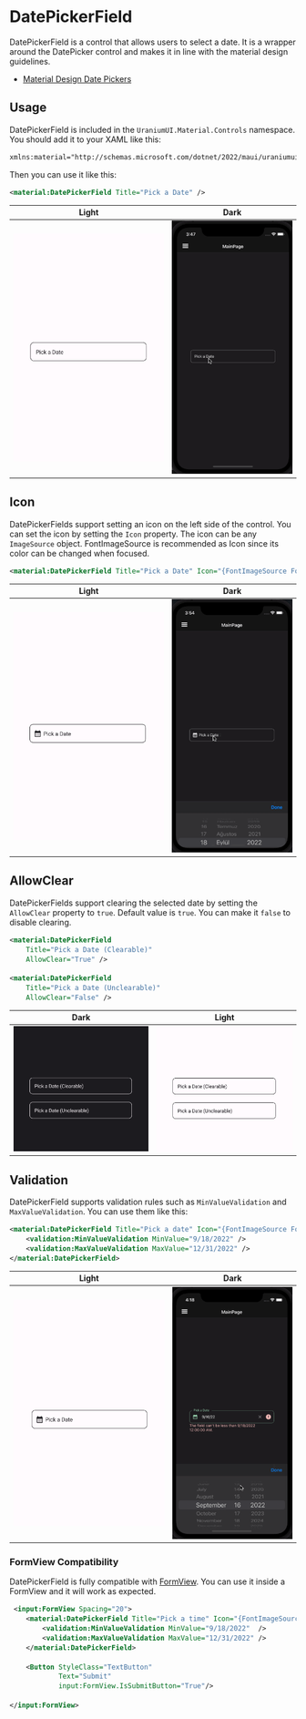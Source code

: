 # DatePickerField
DatePickerField is a control that allows users to select a date. It is a wrapper around the DatePicker control and makes it in line with the material design guidelines.

- [Material Design Date Pickers](https://material.io/components/date-pickers)

## Usage

DatePickerField is included in the `UraniumUI.Material.Controls` namespace. You should add it to your XAML like this:

```xml
xmlns:material="http://schemas.microsoft.com/dotnet/2022/maui/uraniumui/material"
```

Then you can use it like this:

```xml
<material:DatePickerField Title="Pick a Date" />
```

| Light | Dark |
| --- | --- |
| ![MAUI Material Design TimePicker](images/datepickerfield-demo-light-android.gif) | ![MAUI Material Design TimePicker](images/datepickerfield-demo-dark-ios.gif) |


## Icon
DatePickerFields support setting an icon on the left side of the control. You can set the icon by setting the `Icon` property. The icon can be any `ImageSource` object. FontImageSource is recommended as Icon since its color can be changed when focused.

```xml
<material:DatePickerField Title="Pick a Date" Icon="{FontImageSource FontFamily=MaterialRegular, Glyph={x:Static m:MaterialRegular.Calendar_month}}"  />
```

| Light | Dark |
| --- | --- |
| ![MAUI Material Input](images/datepickerfield-icon-light-android.gif) | ![MAUI Material Input](images/datepickerfield-icon-dark-ios.gif) |

## AllowClear
DatePickerFields support clearing the selected date by setting the `AllowClear` property to `true`. Default value is `true`. You can make it `false` to disable clearing.

```xml
<material:DatePickerField 
    Title="Pick a Date (Clearable)"
    AllowClear="True" />

<material:DatePickerField 
    Title="Pick a Date (Unclearable)"
    AllowClear="False" />
```

| Dark | Light|
| --- | --- |
| ![MAUI Material Input](images/datepickerfield-allowclear-dark-android.gif) | ![MAUI Material Input](images/datepickerfield-allowclear-light-android.gif) |

## Validation
DatePickerField supports validation rules such as `MinValueValidation` and `MaxValueValidation`. You can use them like this:

```xml
<material:DatePickerField Title="Pick a date" Icon="{FontImageSource FontFamily=MaterialRegular, Glyph={x:Static m:MaterialRegular.Alarm}}">
    <validation:MinValueValidation MinValue="9/18/2022" />
    <validation:MaxValueValidation MaxValue="12/31/2022" />
</material:DatePickerField>
```

| Light | Dark |
| --- | --- |
| ![MAUI Material Input](images/datepickerfield-validation-light-android.gif) | ![MAUI Material Input](images/datepickerfield-validation-dark-ios.gif) |


### FormView Compatibility
DatePickerField is fully compatible with [FormView](https://enisn-projects.io/docs/en/inputkit/latest/components/controls/FormView). You can use it inside a FormView and it will work as expected.

```xml
 <input:FormView Spacing="20">
    <material:DatePickerField Title="Pick a time" Icon="{FontImageSource FontFamily=MaterialRegular, Glyph={x:Static m:MaterialRegular.Alarm}}">
        <validation:MinValueValidation MinValue="9/18/2022"  />
        <validation:MaxValueValidation MaxValue="12/31/2022" />
    </material:DatePickerField>

    <Button StyleClass="TextButton"
            Text="Submit"
            input:FormView.IsSubmitButton="True"/>

</input:FormView>
```
